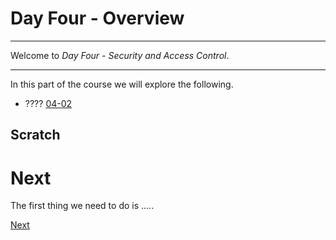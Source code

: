 # Day Four - Overview

---

Welcome to _Day Four - Security and Access Control_.

---

In this part of the course we will explore the following.

* ???? [04-02](04-02.md)



## Scratch




# Next

The first thing we need to do is .....

[Next](04-02.md)

